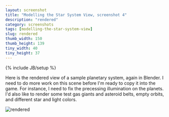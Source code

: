 ```yaml
---
layout: screenshot
title: "Modelling the Star System View, screenshot 4"
description: "rendered"
category: screenshots
tags: [modelling-the-star-system-view]
slug: rendered
thumb_width: 150
thumb_height: 139
tiny_width: 40
tiny_height: 37
---
```

{% include JB/setup %}

<p>Here is the rendered view of a sample planetary system, again in Blender. I need to do more work on this scene before I'm ready to copy it into the game. For instance, I need to fix the precessing illumination on the planets. I'd also like to render some test gas giants and asteroid belts, empty orbits, and different star and light colors.</p>

<img alt='rendered' src='{{ BASE_PATH }}/img/screenshots/2013-03-05/modelling-the-star-system-view/rendered.png' />
